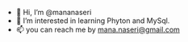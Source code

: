 - 👋 Hi, I’m @mananaseri
- 👀 I’m interested in learning Phyton and MySql. 
- 📫 you can reach me by mana.naseri@gmail.com

<!---
mananaseri/mananaseri is a ✨ special ✨ repository because its `README.md` (this file) appears on your GitHub profile.
You can click the Preview link to take a look at your changes.
--->
